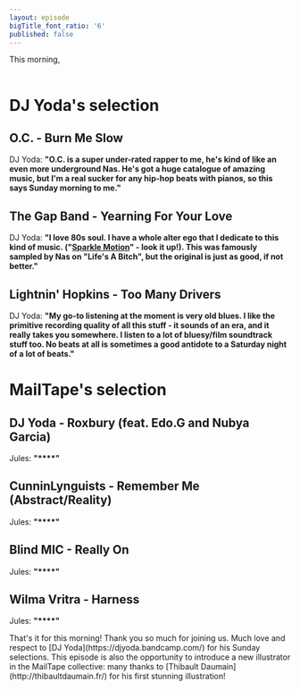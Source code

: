 ```yaml
---
layout: episode
bigTitle_font_ratio: '6'
published: false
---
```

<p id="introduction"> This morning, 
<br><br>

</p>


# DJ Yoda's selection


## O.C. - Burn Me Slow
DJ Yoda: **"**O.C. is a super under-rated rapper to me, he's kind of like an even more underground Nas. He's got a huge catalogue of amazing music, but I'm a real sucker for any hip-hop beats with pianos, so this says Sunday morning to me.**"**

## The Gap Band - Yearning For Your Love
DJ Yoda: **"**I love 80s soul. I have a whole alter ego that I dedicate to this kind of music. ("[Sparkle Motion](https://sparkle-motion.bandcamp.com/releases)" - look it up!). This was famously sampled by Nas on "Life's A Bitch", but the original is just as good, if not better.**"**

## Lightnin' Hopkins - Too Many Drivers
DJ Yoda: **"**My go-to listening at the moment is very old blues. I like the primitive recording quality of all this stuff - it sounds of an era, and it really takes you somewhere. I listen to a lot of bluesy/film soundtrack stuff too. No beats at all is sometimes a good antidote to a Saturday night of a lot of beats.**"**


# MailTape's selection

## DJ Yoda - Roxbury (feat. Edo.G and Nubya Garcia)
Jules: **"****"**

## CunninLynguists - Remember Me (Abstract/Reality)
Jules: **"****"**

## Blind MIC - Really On
Jules: **"****"**

## Wilma Vritra - Harness
Jules: **"****"**


<p id="outroduction">That's it for this morning! Thank you so much for joining us. Much love and respect to [DJ Yoda](https://djyoda.bandcamp.com/) for his Sunday selections. This episode is also the opportunity to introduce a new illustrator in the MailTape collective: many thanks to [Thibault Daumain](http://thibaultdaumain.fr/) for his first stunning illustration! </p>
